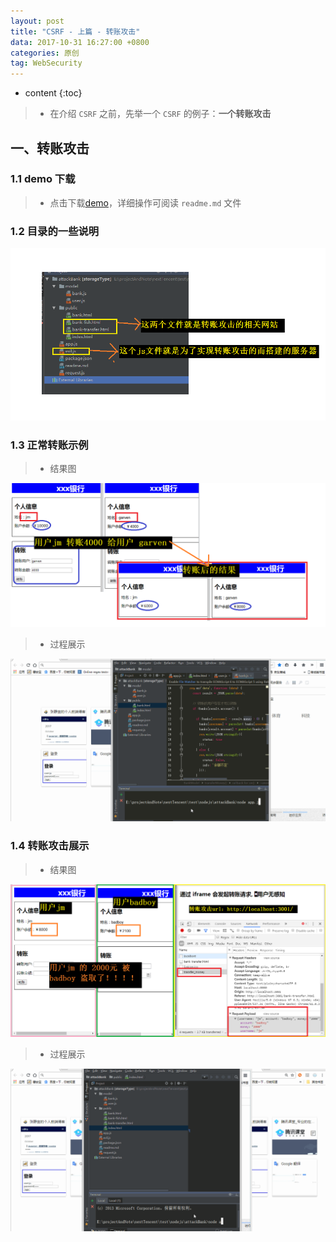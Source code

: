 ```yaml
---
layout: post
title: "CSRF - 上篇 - 转账攻击"
data: 2017-10-31 16:27:00 +0800
categories: 原创
tag: WebSecurity
---
```

* content
{:toc}

> * 在介绍 `CSRF` 之前，先举一个 `CSRF` 的例子：**一个转账攻击**

<!-- more -->

## 一、转账攻击

### 1.1 demo 下载

> * 点击下载[demo](/effects/files/webSecurity/CSRF/attackBank.zip)，详细操作可阅读 `readme.md` 文件

### 1.2 目录的一些说明

![example](/styles/images/web/security/CSRF/csrf-02.png)

### 1.3 正常转账示例

> * 结果图

![example](/styles/images/web/security/CSRF/csrf-01.png)

> * 过程展示

![example](/effects/images/webSecurity/CSRF/csrf-01.gif)


### 1.4 转账攻击展示

> * 结果图

![example](/styles/images/web/security/CSRF/csrf-03.png)

> * 过程展示

![example](/effects/images/webSecurity/CSRF/csrf-02.gif)










